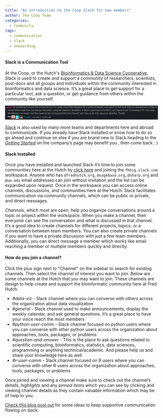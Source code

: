 ```yaml
---
title: "An introduction to the Coop Slack for new members"
author: The Coop Team
categories:
  - Community
tags:
  - communication
  - slack
  - onboarding
---
```


#### Slack is a Communication Tool

At the Coop, or the Hutch's [Bioinformatics & Data Science Cooperative](https://research.fhcrc.org/coop/en.html), Slack is used to create and support a community of researchers, scientists, post-docs and all groups and individuals within the community interested in bioinformatics and data science. It’s a great place to get support for a particular tool, ask a question, or get guidance from others within the community like yourself.

![slack_convo](/assets/slack-discussions/2020-01-08-11-44-45.png)

[Slack](https://slack.com) is also used by many more teams and departments here and abroad to communicate. If you already have Slack installed or know how to do so go ahead and continue on else if you are brand new to Slack heading to the [_Getting Started_](https://slack.com/help/articles/218080037-getting-started-for-new-members) on the company’s page may benefit you , then come back : )

#### Slack Installed

Once you have installed and launched Slack it’s time to join some communities here at the Hutch by [click here](https://fhbig.slack.com/) and joining the `fhbig.slack.com` workspace. Anyone who has `@fredhutch.org`, `@sagebase.org`, `@sharp.org` and `@uw.edu` email addresses can join without invitation and the list can be expanded upon request. Once in the workspace you can access online channels, discussions, and communities here at the Hutch. Slack facilitates communication via community channels, which can be public or private, and direct messages.

_Channels_, which most are open, help you organize conversations around a topic or project within the workspace. When you make a channel, then everyone can see the conversation and what is discussed in that channel. It’s a good idea to create channels for different projects, topics, or a conversation between team members. You can also create private channels if you want to have a private discussion with just a few team members. Additionally, you can direct message a member which works like email reaching a member or multiple members quickly and directly.

#### How do you join a channel?

Click the plus sign next to "Channel" on the sidebar to search for existing channels. Then select the channel of interest you want to join. Below are some channels at the Hutch that you may want to join. These channels are design to help create and support the bioinformatic community here at Fred Hutch.

- *#data-viz* - Slack channel where you can converse with others across the organization about data visualization
- *#general* - Slack channel used to make announcements, display the weekly calendar, and ask general questions. It’s a great place to have your voice reach the most members
- *#python-user-comm* - Slack channel focused on python users where you can converse with other python users across the organization about approaches, tools, packages, or problems
- *#question-and-answer* - This is the place to ask questions related to scientific computing, bioinformatics, statistics, data sciences, programming or anything technical/academic. And please help us and share your knowledge here as well
- *#r-user-comm* - Slack channel focused on R users where you can converse with other R users across the organization about approaches, tools, packages, or problems

Once joined and viewing a channel make sure to check out the channel’s _details_, _highlights_ and any _pinned items_ which you can see by clicking and viewing channel details as they contain valuable information which may be of help to you.

[Check this blog post out](_drafts/slack-discussions.md) for some ideas to keep supportive communication flowing on slack.
